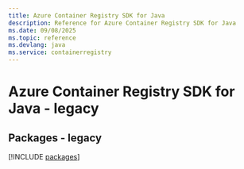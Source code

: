```yaml
---
title: Azure Container Registry SDK for Java
description: Reference for Azure Container Registry SDK for Java
ms.date: 09/08/2025
ms.topic: reference
ms.devlang: java
ms.service: containerregistry
---
```

# Azure Container Registry SDK for Java - legacy
## Packages - legacy
[!INCLUDE [packages](container-registry-index.md)]